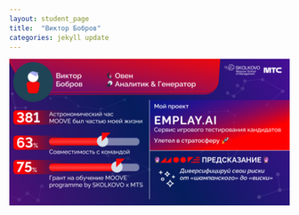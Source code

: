 ```yaml
---
layout: student_page
title:  "Виктор Бобров"
categories: jekyll update
---
```

<img class="img-fluid" src="/img/posts/Виктор Бобров.png" alt="moove-2">
